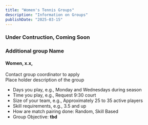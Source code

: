 ```yaml
---
title: "Women's Tennis Groups"
description: "Information on Groups"
publishDate: "2025-03-15"
---
```


### Under Contruction, Coming Soon

### Additional group Name

#### **Women, x.x,**

Contact group coordinator to apply\
Place holder description of the group
* Days you play, e.g., Monday and Wednesdays during season
* Time you play, e.g., Request 9:30 court
* Size of your team, e.g., Approximately  25 to 35 active players
* Skill requirements, e.g., 3.5 and up
* How are match pairing done: Random, Skill Based
* Group Objective: **tbd**

